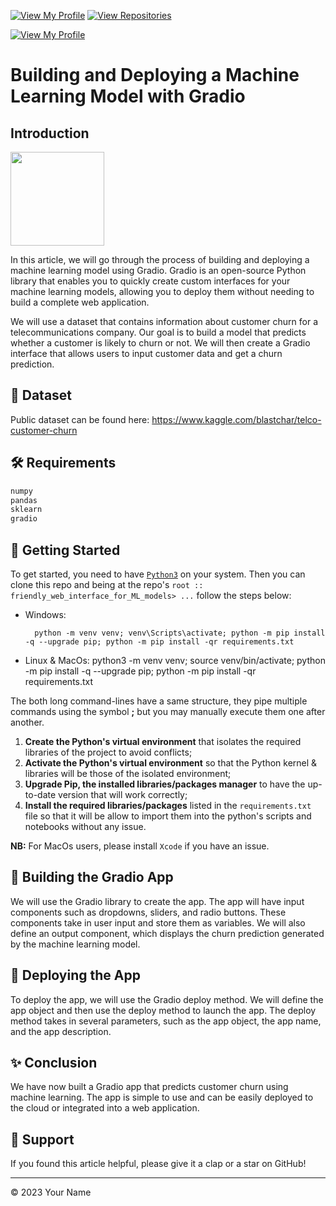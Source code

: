 [![View My Profile](https://img.shields.io/badge/View-My_Profile-green?logo=GitHub)](https://github.com/your-github-username)
[![View Repositories](https://img.shields.io/badge/View-My_Repositories-blue?logo=GitHub)](https://github.com/your-github-username?tab=repositories)

[![View My Profile](https://img.shields.io/badge/MEDIUM-Article-purple?logo=Medium)](https://medium.com/@emmanuel.ikogho/deploying-a-machine-learning-model-with-gradio-97d4f8c5e795)

# Building and Deploying a Machine Learning Model with Gradio

## Introduction

<img src="https://i.ytimg.com/vi/RiCQzBluTxU/maxresdefault.jpg" width="150">

In this article, we will go through the process of building and deploying a machine learning model using Gradio. Gradio is an open-source Python library that enables you to quickly create custom interfaces for your machine learning models, allowing you to deploy them without needing to build a complete web application.

We will use a dataset that contains information about customer churn for a telecommunications company. Our goal is to build a model that predicts whether a customer is likely to churn or not. We will then create a Gradio interface that allows users to input customer data and get a churn prediction.

## 📁 Dataset

Public dataset can be found here: https://www.kaggle.com/blastchar/telco-customer-churn

## 🛠️ Requirements

```python
numpy
pandas
sklearn
gradio
```

## 🚀 Getting Started

To get started, you need to have [`Python3`](https://www.python.org/) on your system. Then you can clone this repo and being at the repo's `root :: friendly_web_interface_for_ML_models> ...` follow the steps below:

- Windows:

        python -m venv venv; venv\Scripts\activate; python -m pip install -q --upgrade pip; python -m pip install -qr requirements.txt

- Linux & MacOs:
        python3 -m venv venv; source venv/bin/activate; python -m pip install -q --upgrade pip; python -m pip install -qr requirements.txt

The both long command-lines have a same structure, they pipe multiple commands using the symbol **;** but you may manually execute them one after another.

1. **Create the Python's virtual environment** that isolates the required libraries of the project to avoid conflicts;
2. **Activate the Python's virtual environment** so that the Python kernel & libraries will be those of the isolated environment;
3. **Upgrade Pip, the installed libraries/packages manager** to have the up-to-date version that will work correctly;
4. **Install the required libraries/packages** listed in the `requirements.txt` file so that it will be allow to import them into the python's scripts and notebooks without any issue.

**NB:** For MacOs users, please install `Xcode` if you have an issue.

## 🔧 Building the Gradio App

We will use the Gradio library to create the app. The app will have input components such as dropdowns, sliders, and radio buttons. These components take in user input and store them as variables. We will also define an output component, which displays the churn prediction generated by the machine learning model.

## 🚀 Deploying the App

To deploy the app, we will use the Gradio deploy method. We will define the app object and then use the deploy method to launch the app. The deploy method takes in several parameters, such as the app object, the app name, and the app description.

## ✨ Conclusion

We have now built a Gradio app that predicts customer churn using machine learning. The app is simple to use and can be easily deployed to the cloud or integrated into a web application.

## 👏 Support

If you found this article helpful, please give it a clap or a star on GitHub!

---

<p>&copy; 2023 Your Name</p>
